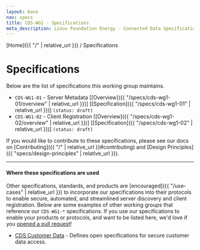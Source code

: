 ```yaml
---
layout: base
nav: specs
title: CDS-WG1 - Specifications
meta_description: Linux Foundation Energy - Connected Data Specifications (CDS) - Registration Working Group (WG1) - List of Specifications
---
```

[Home]({{ "/" | relative_url }}) / Specifications

# Specifications

Below are the list of specifications this working group maintains.

* `CDS-WG1-01` - Server Metadata [[Overview]({{ "/specs/cds-wg1-01/overview" | relative_url }})] [[Specification]({{ "/specs/cds-wg1-01" | relative_url }})] `(status: draft)`
* `CDS-WG1-02` - Client Registration [[Overview]({{ "/specs/cds-wg1-02/overview" | relative_url }})] [[Specification]({{ "/specs/cds-wg1-02" | relative_url }})] `(status: draft)`

If you would like to contribute to these specifications, please see our docs on [Contributing]({{ "/" | relative_url }}#contributing) and [Design Principles]({{ "specs/design-principles" | relative_url }}).

---

#### Where these specifications are used

Other specifications, standards, and products are [encouraged]({{ "/use-cases" | relative_url }}) to incorporate our specifications into their protocols to enable secure, automated, and streamlined server discovery and client registration. Below are some examples of other working groups that reference our `CDS-WG1-*` specifications. If you use our specifications to enable your products or protocols, and want to be listed here, we'd love if you [opened a pull request](https://github.com/lfe-cds/CDS-Registration/pulls)!

* [CDS Customer Data](https://cds-customerdata.lfenergy.org/specs/) - Defines open specifications for secure customer data access.

